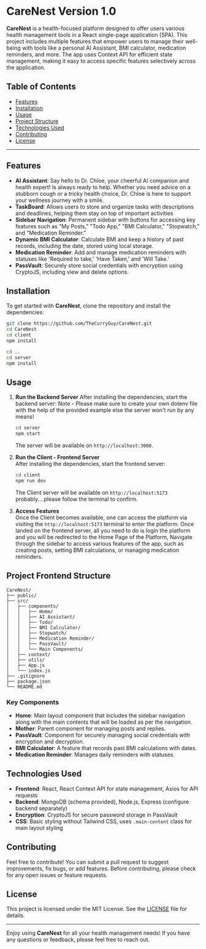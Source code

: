 
# CareNest Version 1.0

**CareNest** is a health-focused platform designed to offer users various health management tools in a React single-page application (SPA). This project includes multiple features that empower users to manage their well-being with tools like a personal AI Assistant, BMI calculator, medication reminders, and more. The app uses Context API for efficient state management, making it easy to access specific features selectively across the application.

## Table of Contents
- [Features](#features)
- [Installation](#installation)
- [Usage](#usage)
- [Project Structure](#project-structure)
- [Technologies Used](#technologies-used)
- [Contributing](#contributing)
- [License](#license)

---

## Features

- **AI Assistant**: Say hello to Dr. Chloe, your cheerful AI companion and health expert! Is always ready to help. Whether you need advice on a stubborn cough or a tricky health choice, Dr. Chloe is here to support your wellness journey with a smile.
- **TaskBoard**: Allows users to store and organize tasks with descriptions and deadlines, helping them stay on top of important activities
- **Sidebar Navigation**: Permanent sidebar with buttons for accessing key features such as "My Posts," "Todo App," "BMI Calculator," "Stopwatch," and "Medication Reminder."
- **Dynamic BMI Calculator**: Calculate BMI and keep a history of past records, including the date, stored using local storage.
- **Medication Reminder**: Add and manage medication reminders with statuses like 'Required to take,' 'Have Taken,' and 'Will Take.'
- **PassVault**: Securely store social credentials with encryption using CryptoJS, including view and delete options.

## Installation

To get started with **CareNest**, clone the repository and install the dependencies:

```bash
git clone https://github.com/TheCurryGuy/CareNest.git
cd CareNest
cd client
npm install
```
```bash
cd ..
cd server
npm install
```

## Usage

1. **Run the Backend Server**
   After installing the dependencies, start the backend server:
   Note - Please make sure to create your own dotenv file with the help of the provided example else the server won't run by any means!

   ```bash
   cd server
   npm start
   ```

   The server will be available on `http://localhost:3000`.
   
2. **Run the Client - Frontend Server**  
   After installing the dependencies, start the frontend server:

   ```bash
   cd client
   npm run dev
   ```

   The Client server will be available on `http://localhost:5173` probably....please follow the terminal to confirm.

3. **Access Features**  
   Once the Client becomes available, one can access the platform via visiting the `http://localhost:5173` terminal to enter the platform.
   Once landed on the frontend server, all you need to do is login the platform and you will be redirected to the Home Page of the Platform,
   Navigate through the sidebar to access various features of the app, such as creating posts, setting BMI calculations, or managing medication reminders.

## Project Frontend Structure

```
CareNest/
├── public/
├── src/
│   ├── components/
│   │   ├── Home/
│   │   ├── AI Assistant/
│   │   ├── Todo/
│   │   ├── BMI Calculator/
│   │   ├── Stopwatch/
│   │   ├── Medication Reminder/
│   │   ├── PassVault/
│   │   └── Main Components/
│   ├── context/
│   ├── utils/
│   ├── App.js
│   └── index.js
├── .gitignore
├── package.json
└── README.md
```

### Key Components

- **Home**: Main layout component that includes the sidebar navigation along with the main contents that will be loaded as per the navigation.
- **Mother**: Parent component for managing posts and replies.
- **PassVault**: Component for securely managing social credentials with encryption and decryption.
- **BMI Calculator**: A feature that records past BMI calculations with dates.
- **Medication Reminder**: Manages daily reminders with statuses.

## Technologies Used

- **Frontend**: React, React Context API for state management, Axios for API requests
- **Backend**: MongoDB (schema provided), Node.js, Express (configure backend separately)
- **Encryption**: CryptoJS for secure password storage in PassVault
- **CSS**: Basic styling without Tailwind CSS, uses `.main-content` class for main layout styling

## Contributing

Feel free to contribute! You can submit a pull request to suggest improvements, fix bugs, or add features. Before contributing, please check for any open issues or feature requests.

## License

This project is licensed under the MIT License. See the [LICENSE](LICENSE) file for details.

---

Enjoy using **CareNest** for all your health management needs! If you have any questions or feedback, please feel free to reach out.
